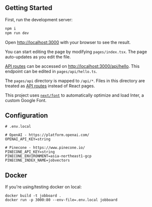 ## Getting Started

First, run the development server:

```bash
npm i
npm run dev
```

Open [http://localhost:3000](http://localhost:3000) with your browser to see the result.

You can start editing the page by modifying `pages/index.tsx`. The page auto-updates as you edit the file.

[API routes](https://nextjs.org/docs/api-routes/introduction) can be accessed on [http://localhost:3000/api/hello](http://localhost:3000/api/hello). This endpoint can be edited in `pages/api/hello.ts`.

The `pages/api` directory is mapped to `/api/*`. Files in this directory are treated as [API routes](https://nextjs.org/docs/api-routes/introduction) instead of React pages.

This project uses [`next/font`](https://nextjs.org/docs/basic-features/font-optimization) to automatically optimize and load Inter, a custom Google Font.

## Configuration

```
# .env.local

# OpenAI - https://platform.openai.com/
OPENAI_API_KEY=string

# Pinecone - https://www.pinecone.io/
PINECONE_API_KEY=string
PINECONE_ENVIRONMENT=asia-northeast1-gcp
PINECONE_INDEX_NAME=jobvectors
```


## Docker

If you're using/testing docker on local:
```
docker build -t jobboard .
docker run -p 3000:80 --env-file=.env.local jobboard
```
